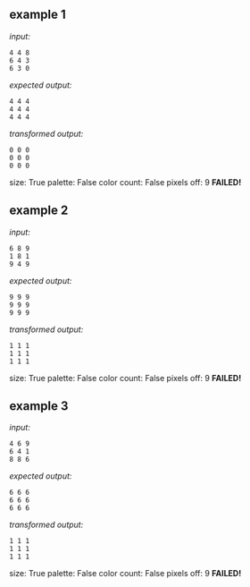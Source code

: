 
## example 1
*input:*
```
4 4 8
6 4 3
6 3 0
```
*expected output:*
```
4 4 4
4 4 4
4 4 4
```
*transformed output:*
```
0 0 0
0 0 0
0 0 0
```
size: True
palette: False
color count: False
pixels off: 9
**FAILED!**

## example 2
*input:*
```
6 8 9
1 8 1
9 4 9
```
*expected output:*
```
9 9 9
9 9 9
9 9 9
```
*transformed output:*
```
1 1 1
1 1 1
1 1 1
```
size: True
palette: False
color count: False
pixels off: 9
**FAILED!**

## example 3
*input:*
```
4 6 9
6 4 1
8 8 6
```
*expected output:*
```
6 6 6
6 6 6
6 6 6
```
*transformed output:*
```
1 1 1
1 1 1
1 1 1
```
size: True
palette: False
color count: False
pixels off: 9
**FAILED!**
